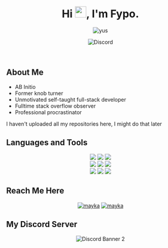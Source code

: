 <h1 align="center">Hi <img src="https://raw.githubusercontent.com/MartinHeinz/MartinHeinz/master/wave.gif" width="30px">, I'm Fypo.</h1>

<p align="center"> <img src="https://i.ibb.co/xznCchS/standard-1.gif" alt="yus" /> </p>

<p align="center"> <img src="https://discord.c99.nl/widget/theme-3/305356838012977153.png" alt="Discord" /> </p>






<br />

## About Me

- AB Initio
- Former knob turner
- Unmotivated self-taught full-stack developer
- Fulltime stack overflow observer
- Professional procrastinator

I haven't uploaded all my repositories here, I might do that later

## Languages and Tools
<p align="center">
<img src="https://img.shields.io/badge/Node.JS-black?style=for-the-badge&logo=node.js" />
<img src="https://img.shields.io/badge/Javascript-black?style=for-the-badge&logo=javascript" />
<img src="https://img.shields.io/badge/Python-black?style=for-the-badge&logo=python" />
<br>
<img src="https://img.shields.io/badge/C-black?style=for-the-badge&logo=c" />
<img src="https://img.shields.io/badge/C++-black?style=for-the-badge&logo=cplusplus" />
<img src="https://img.shields.io/badge/-HTML5-black?style=for-the-badge&logo=HTML5" />
<br>
<img src="https://img.shields.io/badge/CSS-black?style=for-the-badge&logo=css3&logoColor=#1572B6" />
<img src="https://img.shields.io/badge/php-black?style=for-the-badge&logo=php" />
<img src="https://img.shields.io/badge/MongoDB-black?style=for-the-badge&logo=mongodb" />
</p>

## Reach Me Here
<p align="center">
<a href="https://instagram.com/maykamartino" target="blank"><img align="center" src="https://img.shields.io/badge/Instagram-black?style=for-the-badge&logo=instagram" alt="mayka" /></a>
<a href="mailto:martinomayka4@gmail.com" target="blank"><img align="center" src="https://img.shields.io/badge/Gmail-black?style=for-the-badge&logo=gmail" alt="mayka" /></a>
</p>

## My Discord Server

<p align="center"> <img src="https://discordapp.com/api/guilds/332139091879526410/widget.png?style=banner2" alt="Discord Banner 2"/> </p> 
